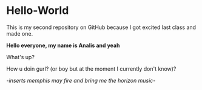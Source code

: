 Hello-World
===========

This is my second repository on GitHub because I got excited last class and made one.

__Hello everyone, my name is Analis and yeah__

What's up?

How u doin gurl? (or boy but at the moment I currently don't know)?

*-inserts memphis may fire and bring me the horizon music-*


